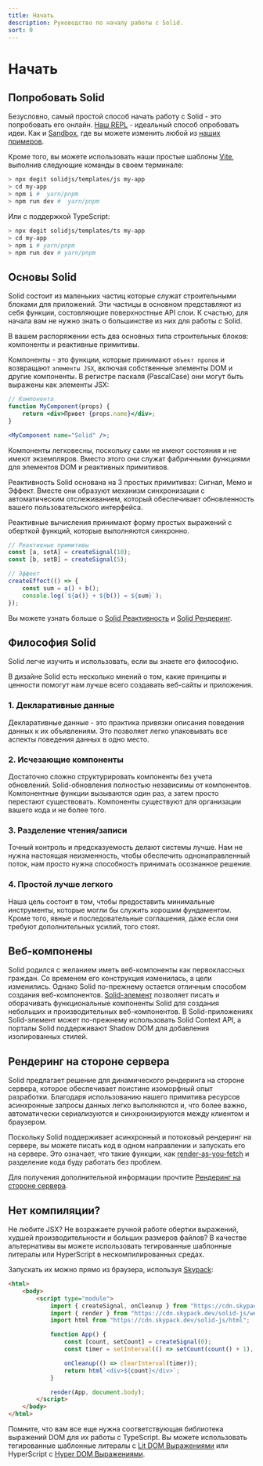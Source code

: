 ```yaml
---
title: Начать
description: Руководство по началу работы с Solid.
sort: 0
---
```


# Начать

## Попробовать Solid

Безусловно, самый простой способ начать работу с Solid - это попробовать его онлайн. [Наш REPL](https://playground.solidjs.com) - идеальный способ опробовать идеи. Как и [Sandbox](https://codesandbox.io/), где вы можете изменить любой из [наших примеров](https://github.com/solidjs/solid/blob/main/documentation/resources/examples.md).

Кроме того, вы можете использовать наши простые шаблоны [Vite](https://vitejs.dev/), выполнив следующие команды в своем терминале:

```sh
> npx degit solidjs/templates/js my-app
> cd my-app
> npm i #  yarn/pnpm
> npm run dev #  yarn/pnpm
```

Или с поддержкой TypeScript:

```sh
> npx degit solidjs/templates/ts my-app
> cd my-app
> npm i # yarn/pnpm
> npm run dev # yarn/pnpm
```

## Основы Solid

Solid состоит из маленьких частиц которые служат строительными блоками для приложений. Эти частицы в основном представляют из себя функции, состовляющие поверхностные API слои. К счастью, для начала вам не нужно знать о большинстве из них для работы с Solid.

В вашем распоряжении есть два основных типа строительных блоков: компоненты и реактивные примитивы.

Компоненты - это функции, которые принимают `объект пропов` и возвращают `элементы JSX`, включая собственные элементы DOM и другие компоненты. В регистре паскаля (PascalCase) они могут быть выражены как элементы JSX:

```jsx
// Компонента
function MyComponent(props) {
    return <div>Привет {props.name}</div>;
}

<MyComponent name="Solid" />;
```

Компоненты легковесны, поскольку сами не имеют состояния и не имеют экземпляров. Вместо этого они служат фабричными функциями для элементов DOM и реактивных примитивов.

Реактивность Solid основана на 3 простых примитивах: Сигнал, Мемо и Эффект. Вместе они образуют механизм синхронизации с автоматическим отслеживанием, который обеспечивает обновленность вашего пользовательского интерфейса.

Реактивные вычисления принимают форму простых выражений с оберткой функций, которые выполняются синхронно.

```js
// Реактивные примитивы
const [a, setA] = createSignal(10);
const [b, setB] = createSignal(5);

// Эффект
createEffect(() => {
    const sum = a() + b();
    console.log(`${a()} + ${b()} = ${sum}`);
});
```

Вы можете узнать больше о [Solid Реактивность](#reactivity) и [Solid Рендеринг](#rendering).

## Философия Solid

Solid легче изучить и использовать, если вы знаете его философию.

В дизайне Solid есть несколько мнений о том, какие принципы и ценности помогут нам лучше всего создавать веб-сайты и приложения.

### 1. Декларативные данные

Декларативные данные - это практика привязки описания поведения данных к их объявлениям. Это позволяет легко упаковывать все аспекты поведения данных в одно место.

### 2. Исчезающие компоненты

Достаточно сложно структурировать компоненты без учета обновлений. Solid-обновления полностью независимы от компонентов. Компонентные функции вызываются один раз, а затем просто перестают существовать. Компоненты существуют для организации вашего кода и не более того.

### 3. Разделение чтения/записи

Точный контроль и предсказуемость делают системы лучше. Нам не нужна настоящая неизменность, чтобы обеспечить однонаправленный поток, нам просто нужна способность принимать осознанное решение.

### 4. Простой лучше легкого

Наша цель состоит в том, чтобы предоставить минимальные инструменты, которые могли бы служить хорошим фундаментом. Кроме того, явные и последовательные соглашения, даже если они требуют дополнительных усилий, того стоят.

## Веб-компонены

Solid родился с желанием иметь веб-компоненты как первоклассных граждан. Со временем его конструкция изменилась, а цели изменились. Однако Solid по-прежнему остается отличным способом создания веб-компонентов. [Solid-элемент](https://github.com/solidjs/solid/tree/main/packages/solid-element) позволяет писать и оборачивать функциональные компоненты Solid для создания небольших и производительных веб-компонентов. В Solid-приложениях Solid-элемент может по-прежнему использовать Solid Context API, а порталы Solid поддерживают Shadow DOM для добавления изолированных стилей.

## Рендеринг на стороне сервера

Solid предлагает решение для динамического рендеринга на стороне сервера, которое обеспечивает поистине изоморфный опыт разработки. Благодаря использованию нашего примитива ресурсов асинхронные запросы данных легко выполняются и, что более важно, автоматически сериализуются и синхронизируются между клиентом и браузером.

Поскольку Solid поддерживает асинхронный и потоковый рендеринг на сервере, вы можете писать код в одном направлении и запускать его на сервере. Это означает, что такие функции, как [render-as-you-fetch](https://reactjs.org/docs/concurrent-mode-suspense.html#approach-3-render-as-you-fetch-using-suspense) и разделение кода буду работать без проблем.

Для получения дополнительной информации прочтите [Рендеринг на стороне сервера](#server-side-rendering).

## Нет компиляции?

Не любите JSX? Не возражаете ручной работе обертки выражений, худшей производительности и больших размеров файлов? В качестве альтернативы вы можете использовать тегированные шаблонные литералы или HyperScript в нескомпилированных средах.

Запускать их можно прямо из браузера, используя [Skypack](https://www.skypack.dev/):

```html
<html>
    <body>
        <script type="module">
            import { createSignal, onCleanup } from "https://cdn.skypack.dev/solid-js";
            import { render } from "https://cdn.skypack.dev/solid-js/web";
            import html from "https://cdn.skypack.dev/solid-js/html";

            function App() {
                const [count, setCount] = createSignal(0);
                const timer = setInterval(() => setCount(count() + 1), 1000);

                onCleanup(() => clearInterval(timer));
                return html`<div>${count}</div>`;
            }

            render(App, document.body);
        </script>
    </body>
</html>
```

Помните, что вам все еще нужна соответствующая библиотека выражений DOM для их работы с TypeScript. Вы можете использовать тегированные шаблонные литералы с [Lit DOM Выражениями](https://github.com/ryansolid/dom-expressions/tree/main/packages/lit-dom-expressions) или HyperScript с [Hyper DOM Выражениями](https://github.com/ryansoliddom-expressions/tree/main/packages/hyper-dom-expressions).
